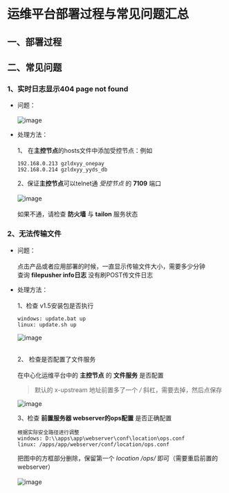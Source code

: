 # 运维平台部署过程与常见问题汇总

## 一、部署过程

## 二、常见问题
### 1、实时日志显示404 page not found
* 问题：<br><br>
![image](https://user-images.githubusercontent.com/27944125/220240070-5455f384-e0fb-4c3b-a2a3-451664baa5f0.png)

* 处理方法：<br><br>
  1、 在**主控节点**的hosts文件中添加受控节点：例如
  ```
  192.168.0.213 gzldxyy_onepay
  192.168.0.214 gzldxyy_yyds_db
  ```
  2、保证**主控节点**可以telnet通 *受控节点* 的 **7109** 端口<br><br>
  ![image](https://user-images.githubusercontent.com/27944125/220260513-cf585573-7dd1-48b7-8ee9-f3bd725b727f.png)
  <br><br>
  如果不通，请检查 **防火墙** 与 **tailon** 服务状态<br>

### 2、无法传输文件
* 问题：<br><br>
  点击产品或者应用部署的时候，一直显示传输文件大小，需要多少分钟<br>
  查询 **filepusher info日志**  没有刷POST传文件日志  <br>
  
* 处理方法：<br><br>
  1、检查 v1.5安装包是否执行
    ```
    windows: update.bat up
    linux: update.sh up 
    ```
  ![image](https://user-images.githubusercontent.com/27944125/220278691-bb091853-0db8-4f2b-bd36-1b1bab360293.png) <br><br>

  2、 检查是否配置了文件服务<br><br>
    在中心化运维平台中的 **主控节点** 的 **文件服务** 是否配置
    >默认的 x-upstream 地址前置多了一个 */* 斜杠，需要去掉，然后点保存 <br>


    ![image](https://user-images.githubusercontent.com/27944125/220286151-9f0c2496-70bc-45d4-890a-e3364ddf08de.png)


  3、检查 **前置服务器 webserver的ops配置** 是否正确配置
    ```
    根据实际安全路径进行调整
    windows: D:\\apps\app\webserver\conf\location\ops.conf 
    linux: /apps/app/webserver/conf/location/ops.conf
    ```
    把图中的方框部分删除，保留第一个 *location /ops/*  即可（需要重启前置的webserver）<br><br>
    ![image](https://user-images.githubusercontent.com/27944125/220280688-4a25bbfa-b7cd-4071-8d31-9c63abc1575a.png)

  
